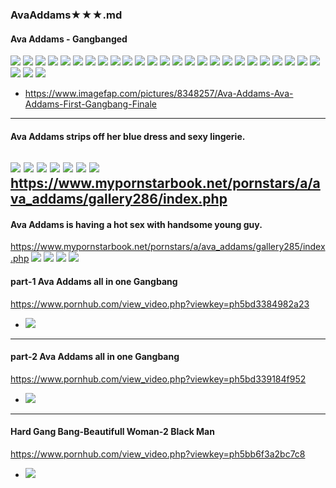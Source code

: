 ### AvaAddams★★★.md
#### Ava Addams - Gangbanged
![](https://x.imagefapusercontent.com/u/Cocksuckerr/8348257/230557423/11.jpg)
![](https://x.imagefapusercontent.com/u/Cocksuckerr/8348257/1299065963/22.jpg)
![](https://x.imagefapusercontent.com/u/Cocksuckerr/8348257/503835446/23.jpg)
![](https://x.imagefapusercontent.com/u/Cocksuckerr/8348257/110794732/25.jpg)
![](https://x.imagefapusercontent.com/u/Cocksuckerr/8348257/1807584262/26.jpg)
![](https://x.imagefapusercontent.com/u/Cocksuckerr/8348257/626107480/27.jpg)
![](https://x.imagefapusercontent.com/u/Cocksuckerr/8348257/628269531/28.jpg)
![](https://x.imagefapusercontent.com/u/Cocksuckerr/8348257/2098308954/29.jpg)
![](https://x.imagefapusercontent.com/u/Cocksuckerr/8348257/293956735/40.jpg)
![](https://x.imagefapusercontent.com/u/Cocksuckerr/8348257/1186025530/41.jpg)
![](https://x.imagefapusercontent.com/u/Cocksuckerr/8348257/920154047/42.jpg)
![](https://x.imagefapusercontent.com/u/Cocksuckerr/8348257/1270738850/43.jpg)
![](https://x.imagefapusercontent.com/u/Cocksuckerr/8348257/1175520117/44.jpg)
![](https://x.imagefapusercontent.com/u/Cocksuckerr/8348257/392117971/45.jpg)
![](https://x.imagefapusercontent.com/u/Cocksuckerr/8348257/217935590/49.jpg)
![](https://x.imagefapusercontent.com/u/Cocksuckerr/8348257/1416843412/50.jpg)
![](https://x.imagefapusercontent.com/u/Cocksuckerr/8348257/1861957886/51.jpg)
![](https://x.imagefapusercontent.com/u/Cocksuckerr/8348257/46577646/52.jpg)
![](https://x.imagefapusercontent.com/u/Cocksuckerr/8348257/737725841/53.jpg)
![](https://x.imagefapusercontent.com/u/Cocksuckerr/8348257/1486452088/54.jpg)
![](https://x.imagefapusercontent.com/u/Cocksuckerr/8348257/1079896211/55.jpg)
![](https://x.imagefapusercontent.com/u/Cocksuckerr/8348257/1813691448/56.jpg)
![](https://x.imagefapusercontent.com/u/Cocksuckerr/8348257/2022111015/57.jpg)
![](https://x.imagefapusercontent.com/u/Cocksuckerr/8348257/261885857/58.jpg)
![](https://x.imagefapusercontent.com/u/Cocksuckerr/8348257/657665309/59.jpg)
![](https://x.imagefapusercontent.com/u/Cocksuckerr/8348257/924671391/60.jpg)
![](https://x.imagefapusercontent.com/u/Cocksuckerr/8348257/526120807/61.jpg)
![](https://x.imagefapusercontent.com/u/Cocksuckerr/8348257/501402526/62.jpg)
- https://www.imagefap.com/pictures/8348257/Ava-Addams-Ava-Addams-First-Gangbang-Finale
---
#### Ava Addams strips off her blue dress and sexy lingerie.
![](https://www.mypornstarbook.net/pornstars/a/ava_addams/gallery286/images/04.jpg)
![](https://www.mypornstarbook.net/pornstars/a/ava_addams/gallery286/images/05.jpg)
![](https://www.mypornstarbook.net/pornstars/a/ava_addams/gallery286/images/07.jpg)
![](https://www.mypornstarbook.net/pornstars/a/ava_addams/gallery286/images/10.jpg)
![](https://www.mypornstarbook.net/pornstars/a/ava_addams/gallery286/images/12.jpg)
![](https://www.mypornstarbook.net/pornstars/a/ava_addams/gallery286/images/13.jpg)
![](https://www.mypornstarbook.net/pornstars/a/ava_addams/gallery286/images/16.jpg)
https://www.mypornstarbook.net/pornstars/a/ava_addams/gallery286/index.php
---
#### Ava Addams is having a hot sex with handsome young guy.
https://www.mypornstarbook.net/pornstars/a/ava_addams/gallery285/index.php
![](https://www.mypornstarbook.net/pornstars/a/ava_addams/gallery285/images/03.jpg)
![](https://www.mypornstarbook.net/pornstars/a/ava_addams/gallery285/images/05.jpg)
![](https://www.mypornstarbook.net/pornstars/a/ava_addams/gallery285/images/07.jpg)
![](https://www.mypornstarbook.net/pornstars/a/ava_addams/gallery285/images/08.jpg)
![]()
#### part-1 Ava Addams all in one Gangbang
https://www.pornhub.com/view_video.php?viewkey=ph5bd3384982a23
- ![](https://ci.phncdn.com/videos/201810/26/189223451/original/(m=ecuKGgaaaa)(mh=NkCGYJDEkKWj-vU_)12.jpg)
---
#### part-2 Ava Addams all in one Gangbang
https://www.pornhub.com/view_video.php?viewkey=ph5bd339184f952
- ![](https://ci.phncdn.com/videos/201810/26/189223571/original/(m=ecuKGgaaaa)(mh=eW7EvhbKJwbDmjek)8.jpg)
---
#### Hard Gang Bang-Beautifull Woman-2 Black Man
https://www.pornhub.com/view_video.php?viewkey=ph5bb6f3a2bc7c8
- ![](https://ci.phncdn.com/videos/201810/05/186104861/original/(m=ecuKGgaaaa)(mh=F-jXXqgMyFUcZCR5)10.jpg)
